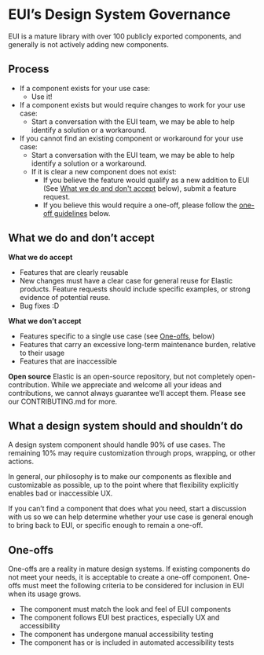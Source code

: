 # EUI’s Design System Governance

EUI is a mature library with over 100 publicly exported components, and generally is not actively adding new components.

## Process
- If a component exists for your use case:
  - Use it!
- If a component exists but would require changes to work for your use case:
  - Start a conversation with the EUI team, we may be able to help identify a solution or a workaround.
- If you cannot find an existing component or workaround for your use case:
  - Start a conversation with the EUI team, we may be able to help identify a solution or a workaround.
  - If it is clear a new component does not exist:
    - If you believe the feature would qualify as a new addition to EUI (See [What we do and don't accept](#what-we-do-and-dont-accept) below), submit a feature request.
    - If you believe this would require a one-off, please follow the [one-off guidelines](#one-offs) below.

## What we do and don’t accept

**What we do accept**
- Features that are clearly reusable
- New changes must have a clear case for general reuse for Elastic products. Feature requests should include specific examples, or strong evidence of potential reuse.
- Bug fixes :D

**What we don’t accept**
- Features specific to a single use case (see [One-offs](#one-offs), below)
- Features that carry an excessive long-term maintenance burden, relative to their usage
- Features that are inaccessible

**Open source**
Elastic is an open-source repository, but not completely open-contribution. While we appreciate and welcome all your ideas and contributions, we cannot always guarantee we’ll accept them. Please see our CONTRIBUTING.md for more.

## What a design system should and shouldn’t do
A design system component should handle 90% of use cases. The remaining 10% may require customization through props, wrapping, or other actions.

In general, our philosophy is to make our components as flexible and customizable as possible, up to the point where that flexibility explicitly enables bad or inaccessible UX.

If you can’t find a component that does what you need, start a discussion with us so we can help determine whether your use case is general enough to bring back to EUI, or specific enough to remain a one-off.

## One-offs
One-offs are a reality in mature design systems. If existing components do not meet your needs, it is acceptable to create a one-off component. One-offs must meet the following criteria to be considered for inclusion in EUI when its usage grows.
- The component must match the look and feel of EUI components
- The component follows EUI best practices, especially UX and accessibility
- The component has undergone manual accessibility testing
- The component has or is included in automated accessibility tests
